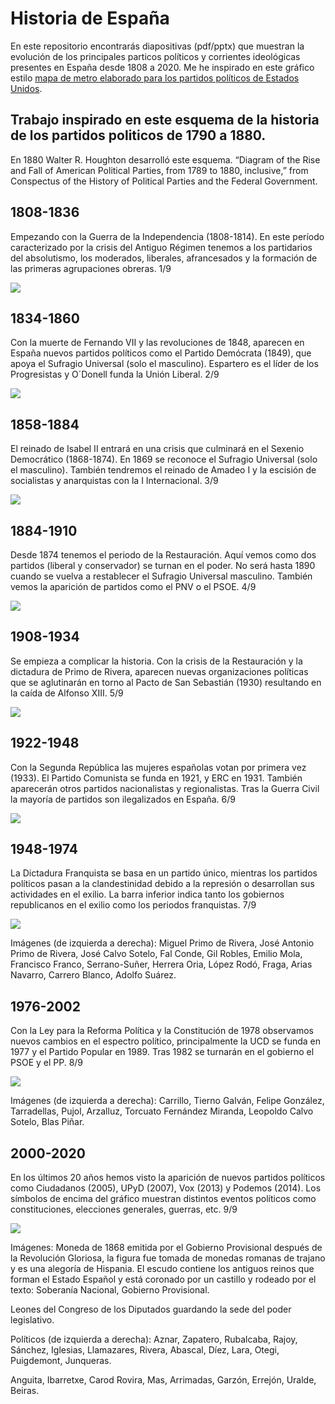 # Historia de España

En este repositorio encontrarás diapositivas (pdf/pptx) que muestran la evolución de los principales particos políticos y corrientes ideológicas presentes en España desde 1808 a 2020. Me he inspirado en este gráfico estilo [mapa de metro elaborado para los partidos políticos de Estados Unidos](https://www.martyduren.com/2016/03/04/a-brief-history-on-american-political-parties/).

## Trabajo inspirado en este esquema de la historia de los partidos politicos de 1790 a 1880.

En 1880 Walter R. Houghton desarrolló este  esquema. “Diagram of the Rise and Fall of American Political Parties, from 1789 to 1880, inclusive,” from Conspectus of the History of Political Parties and the Federal Government.

## 1808-1836

Empezando con la Guerra de la Independencia (1808-1814). En este período caracterizado por la crisis del Antiguo Régimen tenemos a los partidarios del absolutismo, los moderados, liberales, afrancesados y la formación de las primeras agrupaciones obreras. 1/9

![](Timeline_1.png)

## 1834-1860

Con la muerte de Fernando VII y las revoluciones de 1848, aparecen en España nuevos partidos políticos como el Partido Demócrata (1849), que apoya el Sufragio Universal (solo el masculino). Espartero es el líder de los Progresistas y O´Donell funda la Unión Liberal. 2/9

![](Timeline_2.png)

## 1858-1884

El reinado de Isabel II entrará en una crisis que culminará en el Sexenio Democrático (1868-1874). En 1869 se reconoce el Sufragio Universal (solo el masculino). También tendremos el reinado de Amadeo I y la escisión de socialistas y anarquistas con la I Internacional. 3/9

![](Timeline_3.png)

## 1884-1910

Desde 1874 tenemos el periodo de la Restauración. Aquí vemos como dos partidos (liberal y conservador) se turnan en el poder. No será hasta 1890 cuando se vuelva a restablecer el Sufragio Universal masculino. También vemos la aparición de partidos como el PNV o el PSOE. 4/9

![](Timeline_4.png)

## 1908-1934

Se empieza a complicar la historia. Con la crisis de la Restauración y la dictadura de Primo de Rivera, aparecen nuevas organizaciones políticas que se aglutinarán en torno al Pacto de San Sebastián (1930) resultando en la caída de Alfonso XIII. 5/9

![](Timeline_5.png)

## 1922-1948

Con la Segunda República las mujeres españolas votan por primera vez (1933). El Partido Comunista se funda en 1921, y ERC en 1931. También aparecerán otros partidos nacionalistas y regionalistas. Tras la Guerra Civil la mayoría de partidos son ilegalizados en España. 6/9

![](Timeline_6.png)

## 1948-1974

La Dictadura Franquista se basa en un partido único, mientras los partidos políticos pasan a la clandestinidad debido a la represión o desarrollan sus actividades en el exilio. La barra inferior indica tanto los gobiernos republicanos en el exilio como los periodos franquistas. 7/9

![](Timeline_7.png)

Imágenes (de izquierda a derecha): Miguel Primo de Rivera, José Antonio Primo de Rivera, José Calvo Sotelo, Fal Conde, Gil Robles, Emilio Mola, Francisco Franco, Serrano-Suñer, Herrera Oria, López Rodó, Fraga, Arias Navarro, Carrero Blanco, Adolfo Suárez.


## 1976-2002

Con la Ley para la Reforma Política y la Constitución de 1978 observamos nuevos cambios en el espectro político, principalmente la UCD se funda en 1977 y el Partido Popular en 1989. Tras 1982 se turnarán en el gobierno el PSOE y el PP. 8/9

![](Timeline_8.png)

Imágenes (de izquierda a derecha): Carrillo, Tierno Galván, Felipe González, Tarradellas, Pujol, Arzalluz, Torcuato Fernández Miranda, Leopoldo Calvo Sotelo, Blas Piñar.

## 2000-2020

En los últimos 20 años hemos visto la aparición de nuevos partidos políticos como Ciudadanos (2005), UPyD (2007), Vox (2013) y Podemos (2014). 
Los símbolos de encima del gráfico muestran distintos eventos políticos como constituciones, elecciones generales, guerras, etc.
9/9

![](Timeline_9.png)

Imágenes: 
Moneda de 1868 emitida por el Gobierno Provisional después de la Revolución Gloriosa, la figura fue tomada de monedas romanas de trajano y es una alegoría de Hispania. El escudo contiene los antiguos reinos que forman el Estado Español y está coronado por un castillo y rodeado por el texto: Soberanía Nacional, Gobierno Provisional.

Leones del Congreso de los Diputados guardando la sede del poder legislativo.

Políticos (de izquierda a derecha): Aznar, Zapatero, Rubalcaba, Rajoy, Sánchez, Iglesias, Llamazares, Rivera, Abascal, Díez, Lara, Otegi, Puigdemont, Junqueras.

Anguita, Ibarretxe, Carod Rovira, Mas, Arrimadas, Garzón, Errejón, Uralde, Beiras.

